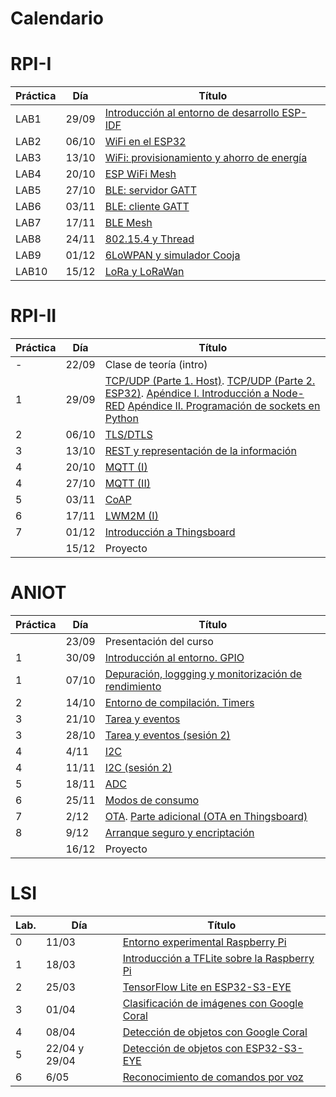 # Calendario

# RPI-I

| Práctica | Día   | Título                                                            |
|----------|-------|-------------------------------------------------------------------|
| LAB1     | 29/09 | [Introducción al entorno de desarrollo ESP-IDF](RPI-I/P1/index.md)|
| LAB2     | 06/10 | [WiFi en el ESP32](RPI-I/P2/index.md)                             |
| LAB3     | 13/10 | [WiFi: provisionamiento y ahorro de energía](RPI-I/P3/index.md)   |
| LAB4     | 20/10 | [ESP WiFi Mesh](RPI-I/P4/index.md)                                |
| LAB5     | 27/10 | [BLE: servidor GATT](RPI-I/P5/index.md)                           |
| LAB6     | 03/11 | [BLE: cliente GATT](RPI-I/P6/index.md)                            |
| LAB7     | 17/11 | [BLE Mesh](RPI-I/P7/index.md)                                     |
| LAB8     | 24/11 | [802.15.4 y Thread](RPI-I/P8/index.md)                            |
| LAB9     | 01/12 | [6LoWPAN y simulador Cooja](RPI-I/P9/index.md)                    |
| LAB10    | 15/12 | [LoRa y LoRaWan](RPI-I/P10/index.md)                              |

# RPI-II

| Práctica | Día   | Título                                       |
|----------|-------|----------------------------------------------|
| -        | 22/09 | Clase de teoría (intro)                      |
| 1        | 29/09 | [TCP/UDP (Parte 1. Host)](RPI-II/P1_I/index.md).   [TCP/UDP (Parte 2. ESP32)](RPI-II/P1_III/index.md). [Apéndice I. Introducción a Node-RED](RPI-II/P1_II/index.md)  [Apéndice II. Programación de sockets en Python](RPI-II/P1_IV/index.md)   |
| 2        | 06/10 | [TLS/DTLS](RPI-II/P2/index.md)               |
| 3        | 13/10 | [REST y representación de la información](RPI-II/P3/index.md)      |
| 4        | 20/10 | [MQTT (I)](RPI-II/P5/index.md)               |
| 4        | 27/10 | [MQTT (II)](RPI-II/P5_II/index.md)           |
| 5        | 03/11 | [CoAP](RPI-II/P7/index.md)                   |
| 6        | 17/11 | [LWM2M (I)](RPI-II/P8/index.md)              |
| 7        | 01/12 | [Introducción a Thingsboard](RPI-II/P6/index.md) |
|          | 15/12 | Proyecto                                     |



# ANIOT

| Práctica | Día   | Título                                       |
|----------|-------|-----------------------------------------------------------------|
|          | 23/09 | Presentación del curso                                                 |
| 1        | 30/09 | [Introducción al entorno. GPIO](ANIOT/P1/index.md)     |
| 1        | 07/10 | [Depuración, loggging y monitorización de rendimiento](ANIOT/P1b/index.md)     |
| 2        | 14/10 | [Entorno de compilación. Timers](ANIOT/P2/index.md)                           |
| 3        | 21/10 | [Tarea y  eventos](ANIOT/P3/index.md) |
| 3        | 28/10 | [Tarea y  eventos (sesión 2)](ANIOT/P3/index.md)                              |
| 4        | 4/11 |  [I2C](ANIOT/P4/index.md)                         |
| 4        | 11/11 | [I2C (sesión 2)](ANIOT/P4/index.md)                         |
| 5        | 18/11 | [ADC](ANIOT/P5/index.md)                          |
| 6        | 25/11 | [Modos de consumo](ANIOT/P6/index.md)                          |
| 7        | 2/12 | [OTA](ANIOT/P7/index.md). [Parte adicional (OTA en Thingsboard)](ANIOT/P7/index2.md)  |
| 8        | 9/12 | [Arranque seguro y encriptación](ANIOT/P8/index.md)             |
|          | 16/12 | Proyecto                                                        |

# LSI

| Lab.     | Día   | Título                                                       |
|----------|-------|--------------------------------------------------------------|
| 0        | 11/03 | [Entorno experimental Raspberry Pi](LSI/Lab0/index.md)                            |
| 1        | 18/03 | [Introducción a TFLite sobre la Raspberry Pi](LSI/Lab1/index.md)                            |
| 2        | 25/03 | [TensorFlow Lite en ESP32-S3-EYE](LSI/Lab2/index.md)                            |
| 3        | 01/04 | [Clasificación de imágenes con Google Coral](LSI/Lab3/index.md)                            |
| 4        | 08/04 | [Detección de objetos con Google Coral](LSI/Lab4/index.md)                            |
| 5        | 22/04 y 29/04 | [Detección de objetos con ESP32-S3-EYE](LSI/Lab5/index.md)                            |
| 6        | 6/05 | [Reconocimiento de comandos por voz](LSI/Lab6/index.md)                            |

<!---
| 1 (L)    |19/03|[Introducción a TFLite en la Raspberry Pi](LSI/Lab1/index.md) |
| 2 (C)    |09/04|[Clasificación de imágenes](LSI/Lab2/index.md)                |
| 3 (C)    |16/04|[Detección de objetos](LSI/Lab3/index.md)                     |
| 4 (L)    |23/04|[Segmentacion de objetos](LSI/Lab4/index.md)                  |
| 5 (L)    |30/04|[Estimación de posición corporal](LSI/Lab5/index.md)          |
| 6 (C)    |07/05|[Reconocimiento de voz](LSI/Lab6/index.md)                    |
-->

